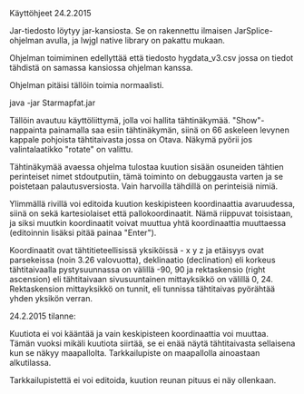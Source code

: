 Käyttöhjeet 24.2.2015

Jar-tiedosto löytyy jar-kansiosta. Se on rakennettu ilmaisen JarSplice-ohjelman avulla, ja lwjgl native library on pakattu mukaan. 

Ohjelman toimiminen edellyttää että tiedosto hygdata_v3.csv jossa on tiedot tähdistä on samassa kansiossa ohjelman kanssa. 

Ohjelman pitäisi tällöin toimia normaalisti.

java -jar Starmapfat.jar

Tällöin avautuu käyttöliittymä, jolla voi hallita tähtinäkymää. "Show"-nappainta painamalla saa esiin tähtinäkymän, siinä on 66 askeleen levynen kappale pohjoista tähtitaivasta jossa on Otava. Näkymä pyörii jos valintalaatikko "rotate" on valittu. 

Tähtinäkymää avaessa ohjelma tulostaa kuution sisään osuneiden tähtien perinteiset nimet stdoutputiin, tämä toiminto on debuggausta varten ja se poistetaan palautusversiosta. Vain harvoilla tähdillä on perinteisiä nimiä. 

Ylimmällä rivillä voi editoida kuution keskipisteen koordinaattia avaruudessa, siinä on sekä kartesiolaiset että pallokoordinaatit. Nämä riippuvat toisistaan, ja siksi muutkin koordinaatit voivat muuttua yhtä koordinaattia muuttaessa (editoinnin lisäksi pitää painaa "Enter").

Koordinaatit ovat tähtitieteellisissä yksiköissä - x y z ja etäisyys ovat parsekeissa (noin 3.26 valovuotta), deklinaatio (declination) eli korkeus tähtitaivaalla pystysuunnassa on välillä -90, 90 ja rektaskensio (right ascension) eli tähtitaivaan sivusuuntainen mittayksikkö on välillä 0, 24. Rektaskension mittayksikkö on tunnit, eli tunnissa tähtitaivas pyörähtää yhden yksikön verran. 

24.2.2015 tilanne: 

Kuutiota ei voi kääntää ja vain keskipisteen koordinaattia voi muuttaa. Tämän vuoksi mikäli kuutiota siirtää, se ei enää näytä tähtitaivasta sellaisena kun se näkyy maapallolta. Tarkkailupiste on maapallolla ainoastaan alkutilassa. 

Tarkkailupistettä ei voi editoida, kuution reunan pituus ei näy ollenkaan. 


